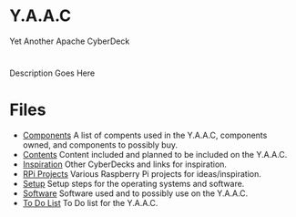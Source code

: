 # Y.A.A.C

Yet Another Apache CyberDeck

#

Description Goes Here


# Files

* [Components](docs/components.txt) A list of compents used in the Y.A.A.C, components owned, and components to possibly buy.
* [Contents](docs/contents.txt) Content included and planned to be included on the Y.A.A.C.
* [Inspiration](docs/inspiration.txt) Other CyberDecks and links for inspiration.
* [RPi Projects](docs/rpiprojects.txt) Various Raspberry Pi projects for ideas/inspiration.
* [Setup](docs/setup.txt) Setup steps for the operating systems and software.
* [Software](docs/software.txt) Software used and to possibly use on the Y.A.A.C.
* [To Do List](docs/todo.txt) To Do list for the Y.A.A.C.
